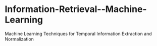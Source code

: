 # Information-Retrieval--Machine-Learning
Machine Learning Techniques for Temporal Information Extraction and Normalization
